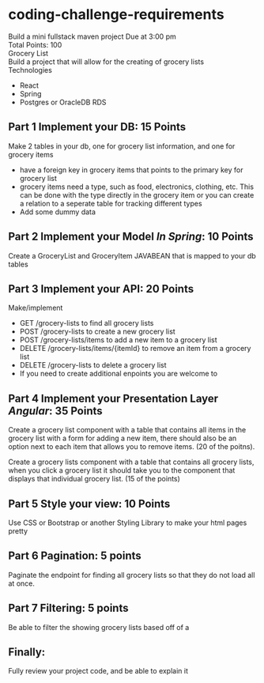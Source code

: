 # coding-challenge-requirements

Build a mini fullstack maven project Due at 3:00 pm  
Total Points: 100  
Grocery List  
Build a project that will allow for the creating of grocery lists  
Technologies
* React
* Spring
* Postgres or OracleDB RDS  
## Part 1 Implement your DB: 15 Points
Make 2 tables in your db, one for grocery list information, and one for grocery items  
* have a foreign key in grocery items that points to the primary key for grocery list
* grocery items need a type, such as food, electronics, clothing, etc. This can be done with the type directly in the grocery item or you can create a relation to a seperate table for tracking different types
* Add some dummy data
## Part 2 Implement your Model *In Spring*: 10 Points
Create a GroceryList and GroceryItem JAVABEAN that is mapped to your db tables
## Part 3 Implement your API: 20 Points
Make/implement 
* GET /grocery-lists  to find all grocery lists  
* POST /grocery-lists  to create a new grocery list
* POST /grocery-lists/items   to add a new item to a grocery list
* DELETE /grocery-lists/items/{itemId}   to remove an item from a grocery list
* DELETE /grocery-lists to delete a grocery list
* If you need to create additional enpoints you are welcome to
## Part 4 Implement your Presentation Layer *Angular*: 35 Points  
Create a grocery list component with a table that contains all items in the grocery list with a form for adding a new item, there should also be an option next to each item that allows you to remove items. (20 of the poitns).  

Create a grocery lists component with a table that contains all grocery lists, when you click a grocery list it should take you to the component that displays that individual grocery list. (15 of the points)
        
## Part 5 Style your view: 10 Points  
Use CSS or Bootstrap or another Styling Library to make your html pages pretty

## Part 6 Pagination: 5 points 
Paginate the endpoint for finding all grocery lists so that they do not load all at once.
## Part 7 Filtering: 5 points
Be able to filter the showing grocery lists based off of a 
## Finally:
Fully review your project code, and be able to explain it
